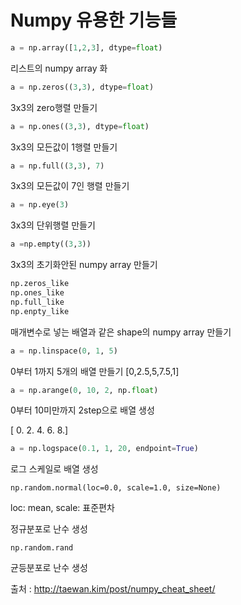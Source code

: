 # Numpy 유용한 기능들

```python
a = np.array([1,2,3], dtype=float)
```

리스트의 numpy array 화

```python
a = np.zeros((3,3), dtype=float)
```

3x3의 zero행렬 만들기

```python
a = np.ones((3,3), dtype=float)
```

3x3의 모든값이 1행렬 만들기

```python
a = np.full((3,3), 7)
```

3x3의 모든값이 7인 행렬 만들기

```python
a = np.eye(3)
```

3x3의 단위행렬 만들기

```python
a =np.empty((3,3))
```

3x3의 초기화안된 numpy array 만들기 

```python
np.zeros_like
np.ones_like
np.full_like
np.enpty_like
```

매개변수로 넣는 배열과 같은 shape의 numpy array 만들기

```python
a = np.linspace(0, 1, 5)
```

0부터 1까지 5개의 배열 만들기 [0,2.5,5,7.5,1]

```python
a = np.arange(0, 10, 2, np.float)
```

0부터 10미만까지 2step으로 배열 생성

[ 0.  2.  4.  6.  8.]

```python
a = np.logspace(0.1, 1, 20, endpoint=True)
```

로그 스케일로 배열 생성

```
np.random.normal(loc=0.0, scale=1.0, size=None)
```

loc: mean, scale: 표준편차

정규분포로 난수 생성

```
np.random.rand
```

균등분포로 난수 생성



출처 : http://taewan.kim/post/numpy_cheat_sheet/